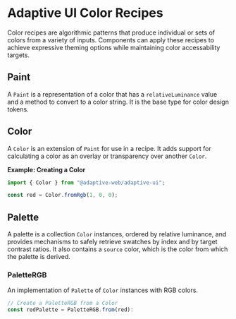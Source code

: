 # Adaptive UI Color Recipes

Color recipes are algorithmic patterns that produce individual or sets of colors from a variety of inputs. Components can apply these recipes to achieve expressive theming options while maintaining color accessability targets.

## Paint
A `Paint` is a representation of a color that has a `relativeLuminance` value and a method to convert to a color string. It is the base type for color design tokens.

## Color
A `Color` is an extension of `Paint` for use in a recipe. It adds support for calculating a color as an overlay or transparency
over another `Color`.

**Example: Creating a Color**
```ts
import { Color } from "@adaptive-web/adaptive-ui";

const red = Color.fromRgb(1, 0, 0);
```

## Palette
A palette is a collection `Color` instances, ordered by relative luminance, and provides mechanisms to safely retrieve swatches by index and by target contrast ratios. It also contains a `source` color, which is the color from which the palette is derived.

### PaletteRGB
An implementation of `Palette` of `Color` instances with RGB colors.

```ts
// Create a PaletteRGB from a Color
const redPalette = PaletteRGB.from(red):
```
